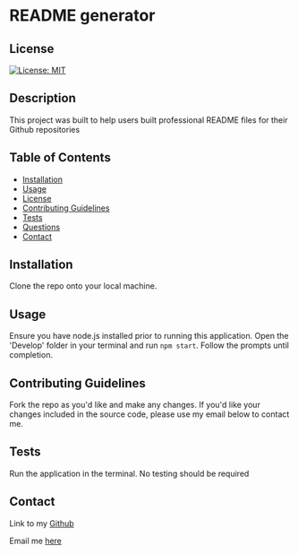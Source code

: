 
# README generator

## License
[![License: MIT](https://img.shields.io/badge/License-MIT-yellow.svg)](https://opensource.org/licenses/MIT)

## Description
This project was built to help users built professional README files for their Github repositories

## Table of Contents
* [Installation](#installation)
* [Usage](#usage)
* [License](#license)
* [Contributing Guidelines](#contributing-guidelines)
* [Tests](#tests)
* [Questions](#questions)
* [Contact](#contact)

## Installation
Clone the repo onto your local machine.

## Usage
Ensure you have node.js installed prior to running this application. Open the 'Develop' folder in your terminal and run ```npm start```. Follow the prompts until completion.

## Contributing Guidelines
Fork the repo as you'd like and make any changes. If you'd like your changes included in the source code, please use my email below to contact me.

## Tests
Run the application in the terminal. No testing should be required

## Contact
Link to my [Github](https://github.com/AndrewCMonson)

Email me [here](mailto:andrewmonson908@gmail.com)
